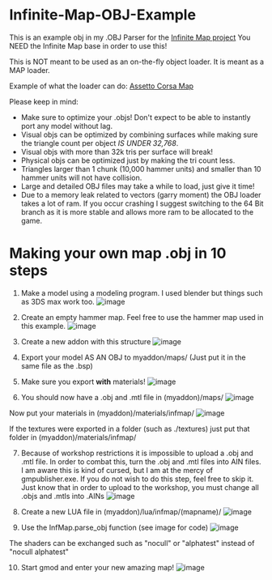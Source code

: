 # Infinite-Map-OBJ-Example
This is an example obj in my .OBJ Parser for the [Infinite Map project](https://github.com/Mee12345/gmod-infinite-map)
You NEED the Infinite Map base in order to use this!

This is NOT meant to be used as an on-the-fly object loader. It is meant as a MAP loader.

Example of what the loader can do:
[Assetto Corsa Map](https://youtu.be/79IPC8lSkK4)

Please keep in mind:
- Make sure to optimize your .objs! Don't expect to be able to instantly port any model without lag.
- Visual objs can be optimized by combining surfaces while making sure the triangle count per object *IS UNDER 32,768*.
- Visual objs with more than 32k tris per surface will break!
- Physical objs can be optimized just by making the tri count less.
- Triangles larger than 1 chunk (10,000 hammer units) and smaller than 10 hammer units will not have collision.
- Large and detailed OBJ files may take a while to load, just give it time!
- Due to a memory leak related to vectors (garry moment) the OBJ loader takes a lot of ram. If you occur crashing I suggest switching to the 64 Bit branch as it is more stable and allows more ram to be allocated to the game.

# Making your own map .obj in 10 steps
1. Make a model using a modeling program. I used blender but things such as 3DS max work too.
![image](https://user-images.githubusercontent.com/73554599/215301141-5d4da68a-14f8-4e8d-92df-9f102879bdcb.png)

2. Create an empty hammer map. Feel free to use the hammer map used in this example.
![image](https://user-images.githubusercontent.com/73554599/215302472-2bb7d490-4d66-494a-8b6a-a31e85d98608.png)

3. Create a new addon with this structure
![image](https://user-images.githubusercontent.com/73554599/215301349-45ef6cd4-69c2-4216-9cba-b5f3b814e285.png)

4. Export your model AS AN OBJ to myaddon/maps/ (Just put it in the same file as the .bsp)

5. Make sure you export __with__ materials!
![image](https://user-images.githubusercontent.com/73554599/215304471-a9278c18-ed9d-4ef4-b4ac-5b63fbe8f4e5.png)

6. You should now have a .obj and .mtl file in (myaddon)/maps/
![image](https://user-images.githubusercontent.com/73554599/215302510-d89a1c33-01ca-454d-8fa4-688ebc212d78.png)

Now put your materials in (myaddon)/materials/infmap/ 
![image](https://user-images.githubusercontent.com/73554599/215345787-43e28adf-e8fa-4a70-9ee2-185ebeacadf7.png)

If the textures were exported in a folder (such as ./textures) just put that folder in (myaddon)/materials/infmap/

7. Because of workshop restrictions it is impossible to upload a .obj and .mtl file. In order to combat this, turn the .obj and .mtl files into AIN files.
I am aware this is kind of cursed, but I am at the mercy of gmpublisher.exe.
If you do not wish to do this step, feel free to skip it. Just know that in order to upload to the workshop, you must change all .objs and .mtls into .AINs
![image](https://user-images.githubusercontent.com/73554599/215301558-9bff9bd4-1087-4bee-8e9c-220b17b90908.png)

8. Create a new LUA file in (myaddon)/lua/infmap/(mapname)/
![image](https://user-images.githubusercontent.com/73554599/215302627-7b801cc5-cc74-4e88-a8cf-e55fa1772c30.png)

9. Use the InfMap.parse_obj function (see image for code)
![image](https://user-images.githubusercontent.com/73554599/215302636-573d6d5d-56f1-4535-9919-9c5b6d2429a4.png)

The shaders can be exchanged such as "nocull" or "alphatest" instead of "nocull alphatest"

10. Start gmod and enter your new amazing map!
![image](https://user-images.githubusercontent.com/73554599/215302667-6ea76fca-6394-4197-94bb-66fadbc46ff8.png)
